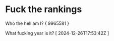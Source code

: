 # Fuck the rankings

Who the hell am I?
{ 9965581 }

What fucking year is it?
[ 2024-12-26T17:53:42Z ]
